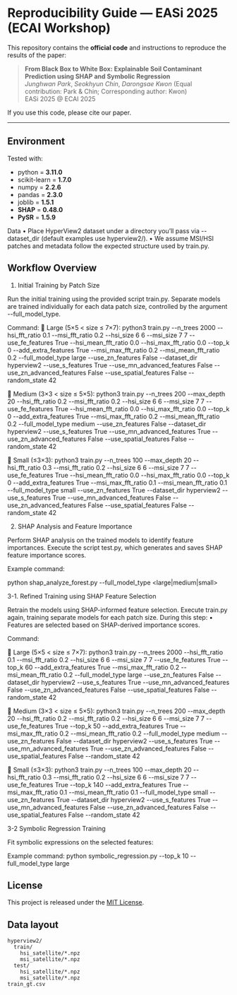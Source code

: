 # Reproducibility Guide — EASi 2025 (ECAI Workshop)

This repository contains the **official code** and instructions to reproduce the results of the paper:

> **From Black Box to White Box: Explainable Soil Contaminant Prediction using SHAP and Symbolic Regression**  
> *Junghwan Park*, *Seokhyun Chin*, *Darongsae Kwon* (Equal contribution: Park & Chin; Corresponding author: Kwon)  
> EASi 2025 @ ECAI 2025  

If you use this code, please cite our paper.

---

## Environment

Tested with:

- python = **3.11.0**
- scikit-learn = **1.7.0**
- numpy = **2.2.6**
- pandas = **2.3.0**
- joblib = **1.5.1**
- **SHAP** = **0.48.0**
- **PySR** = **1.5.9**

Data
	•	Place HyperView2 dataset under a directory you’ll pass via --dataset_dir (default examples use hyperview2/).
	•	We assume MSI/HSI patches and metadata follow the expected structure used by train.py.


## Workflow Overview

1. Initial Training by Patch Size

Run the initial training using the provided script train.py. Separate models are trained individually for each data patch size, controlled by the argument --full_model_type.

Command:
🎯 Large (5×5 < size ≤ 7×7):
python3 train.py --n_trees 2000 --hsi_fft_ratio 0.1 --msi_fft_ratio 0.2 --hsi_size 6 6 --msi_size 7 7 --use_fe_features True --hsi_mean_fft_ratio 0.0 --hsi_max_fft_ratio 0.0 --top_k 0 --add_extra_features True --msi_max_fft_ratio 0.2 --msi_mean_fft_ratio 0.2 --full_model_type large --use_zn_features False --dataset_dir hyperview2 --use_s_features True --use_mn_advanced_features False --use_zn_advanced_features False --use_spatial_features False --random_state 42

🎯 Medium (3×3 < size ≤ 5×5):
python3 train.py --n_trees 200 --max_depth 20 --hsi_fft_ratio 0.2 --msi_fft_ratio 0.2 --hsi_size 6 6 --msi_size 7 7 --use_fe_features True --hsi_mean_fft_ratio 0.0 --hsi_max_fft_ratio 0.0 --top_k 0 --add_extra_features True --msi_max_fft_ratio 0.2 --msi_mean_fft_ratio 0.2 --full_model_type medium --use_zn_features False --dataset_dir hyperview2 --use_s_features True --use_mn_advanced_features True --use_zn_advanced_features False --use_spatial_features False --random_state 42

🎯 Small (≤3×3):
python3 train.py --n_trees 100 --max_depth 20 --hsi_fft_ratio 0.3 --msi_fft_ratio 0.2 --hsi_size 6 6 --msi_size 7 7 --use_fe_features True --hsi_mean_fft_ratio 0.0 --hsi_max_fft_ratio 0.0 --top_k 0 --add_extra_features True --msi_max_fft_ratio 0.1 --msi_mean_fft_ratio 0.1 --full_model_type small --use_zn_features True --dataset_dir hyperview2 --use_s_features True --use_mn_advanced_features False --use_zn_advanced_features False --use_spatial_features False --random_state 42


2. SHAP Analysis and Feature Importance

Perform SHAP analysis on the trained models to identify feature importances. Execute the script test.py, which generates and saves SHAP feature importance scores.

Example command:

python shap_analyze_forest.py --full_model_type <large|medium|small>

3-1. Refined Training using SHAP Feature Selection

Retrain the models using SHAP-informed feature selection. Execute train.py again, training separate models for each patch size. During this step:
	•	Features are selected based on SHAP-derived importance scores.

Command:

🎯 Large (5×5 < size ≤ 7×7):
python3 train.py --n_trees 2000 --hsi_fft_ratio 0.1 --msi_fft_ratio 0.2 --hsi_size 6 6 --msi_size 7 7 --use_fe_features True --top_k 60 --add_extra_features True --msi_max_fft_ratio 0.2 --msi_mean_fft_ratio 0.2 --full_model_type large --use_zn_features False --dataset_dir hyperview2 --use_s_features True --use_mn_advanced_features False --use_zn_advanced_features False --use_spatial_features False --random_state 42


🎯 Medium (3×3 < size ≤ 5×5):
python3 train.py --n_trees 200 --max_depth 20 --hsi_fft_ratio 0.2 --msi_fft_ratio 0.2 --hsi_size 6 6 --msi_size 7 7 --use_fe_features True --top_k 50 --add_extra_features True --msi_max_fft_ratio 0.2 --msi_mean_fft_ratio 0.2 --full_model_type medium --use_zn_features False --dataset_dir hyperview2 --use_s_features True --use_mn_advanced_features True --use_zn_advanced_features False --use_spatial_features False --random_state 42


🎯 Small (≤3×3):
python3 train.py --n_trees 100 --max_depth 20 --hsi_fft_ratio 0.3 --msi_fft_ratio 0.2 --hsi_size 6 6 --msi_size 7 7 --use_fe_features True --top_k 140 --add_extra_features True --msi_max_fft_ratio 0.1 --msi_mean_fft_ratio 0.1 --full_model_type small --use_zn_features True --dataset_dir hyperview2 --use_s_features True --use_mn_advanced_features False --use_zn_advanced_features False --use_spatial_features False --random_state 42


3-2 Symbolic Regression Training

Fit symbolic expressions on the selected features:

Example command:
python symbolic_regression.py --top_k 10 --full_model_type large


## License
This project is released under the [MIT License](./LICENSE.md).


## Data layout

```
hyperview2/
  train/
    hsi_satellite/*.npz
    msi_satellite/*.npz
  test/
    hsi_satellite/*.npz
    msi_satellite/*.npz
train_gt.csv
```
